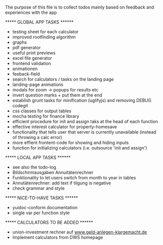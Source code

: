 The purpose of this file is to collect todos mainly based on feedback and experiences with the app 

***** GLOBAL APP TASKS ******
* testing sheet for each calculator
* improved rootfinding algorithm
* graphs
* pdf generator 
* useful print previews
* excel file generator
* frontend validation
* animationen
* feeback-field
* search for calculators / tasks on the landing page
* landing-page animations
* modals for zoom -> popups for results etc
* invert question marks + put them at the end
* establish grunt tasks for minification (uglifyjs) and removing DEBUG codegit
* css classes for output tables
* mocha testing for finance library
* efficient procedure for init and assign taks at the head of each function
* effective interest calculator for property-homesave
* functionality that tells user that server is currently unavailable (instead of throwing a calc error)
* more effient frontent-code for showing and hiding inputs
* function for initializing calculators (i.e. outsource 'init and assign') 



***** LOCAL APP TASKS ******
* see also the todo-log
* Bildschirmausgaben Annuitätenrechner
* Funktionality to let users switch from month to year in tables
* Annutätenrechner: add text if tilgung is negative
* check grammar and style


***** NICE-TO-HAVE TASKS ******
* yuidoc-conform documentation
* single var per function style


***** CALCULATORS TO BE ADDED ******
* union-investment rechner auf www.geld-anlegen-klargemacht.de
* Implement calculators from DWS homepage